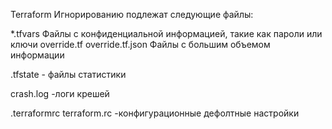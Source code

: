 Terraform
Игнорированию подлежат следующие файлы: 

*.tfvars Файлы с конфиденциальной информацией, такие как пароли или ключи
override.tf
override.tf.json Файлы с большим объемом информации

.tfstate - файлы статистики

crash.log -логи крешей

.terraformrc
terraform.rc -конфигурационные  дефолтные  настройки
